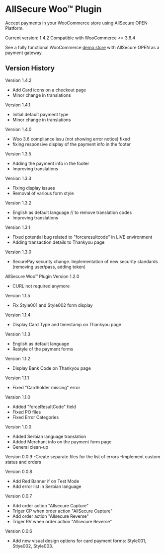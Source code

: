# AllSecure Woo™ Plugin

Accept payments in your WooCommerce store using AllSecure OPEN Platform.

Current version: 1.4.2
Compatible with WooCommerce <= 3.6.4

See a fully functional WooCommerce <a href="http://demo.allsecpay.com/cart/open/woo" target="_new">demo store</a> with AllSecure OPEN as a payment gateway.

## Version History

Version 1.4.2
- Add Card icons on a checkout page
- Minor change in translations

Version 1.4.1
- Initial default payment type
- Minor change in translations

Version 1.4.0
- Woo 3.6 compliance issu (not showing error notice) fixed
- fixing responsive display of the payment info in the footer

Version 1.3.5
- Adding the payment info in the footer
- Improving translations

Version 1.3.3
- Fixing display issues
- Removal of various form style

Version 1.3.2
- English as default language // to remove translation codes
- Improving translations

Version 1.3.1
- Fixed potential bug related to "forceresultcode" in LIVE environment
- Adding transaction details to Thankyou page

Version 1.3.0
- SecurePay security change. Implementation of new security standards (removing user/pass, adding token)

AllSecure Woo™ Plugin
Version 1.2.0
- CURL not required anymore

Version 1.1.5
- Fix Style001 and Style002 form display

Version 1.1.4
- Display Card Type and timestamp on Thankyou page

Version 1.1.3
- English as default language
- Restyle of the payment forms

Version 1.1.2
- Display Bank Code on Thankyou page

Version 1.1.1
- Fixed "Cardholder missing" error

Version 1.1.0
- Added "forceResultCode"  field
- Fixed PO files
- Fixed Error Categories

Version 1.0.0
- Added Serbian language translation
- Added Merchant info on the payment form page
- General clean-up

Version 0.0.9
-Create separate files for the list of errors
-Implement custom status and orders

Version 0.0.8
- Add Red Banner if on Test Mode
- Add error list in Serbian language

Version 0.0.7 
- Add order action "Allsecure Capture"
- Triger CP when order action "AllSecure Capture" 
- Add order action "Allsecure Reverse"
- Triger RV when order action "Allsecure Reverse" 

Version 0.0.6 
- Add new visual design options for card payment forms: Style001, Stlye002, Style003.
